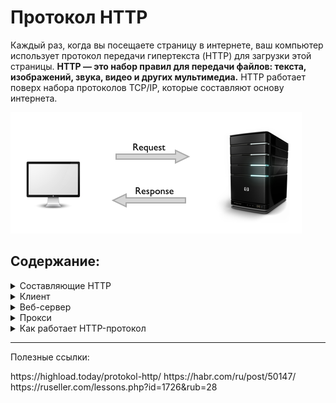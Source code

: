 # Протокол HTTP 
<p> Каждый раз, когда вы посещаете страницу в интернете, ваш компьютер использует протокол передачи гипертекста (HTTP) для загрузки этой страницы. <b>HTTP — это набор правил для передачи файлов: текста, изображений, звука, видео и других мультимедиа.</b> HTTP работает поверх набора протоколов TCP/IP, которые составляют основу интернета.</p>
<img src="assets/http1-request-response.png">

## Содержание:
<details>
  <summary>Составляющие HTTP</summary>
  <p>В HTTP-протоколе есть две разные роли: сервер и клиент. Запрос всегда инициирует клиент, а сервер на него отвечает. Клиентом может быть как браузер, так и, к примеру, поисковый робот, который просматривает страницы в интернете и индексирует их согласно релевантности ключевого запроса. HTTP основан на тексте — сообщения между клиентом и сервером по сути представляют собой фрагменты текста, хотя в теле сообщения могут быть другие элементы: видео, фото, аудио и т.д.</p>

  <p>Каждый отдельный запрос отправляется на сервер, который обрабатывает его и предоставляет ответ. Между клиентом и сервером существует множество объектов, которые называются прокси-серверами. Они  обеспечивают различные уровни функциональности, безопасности и конфиденциальности в зависимости от ваших потребностей или политики компании.</p>
  <img src="assets/image1-12.png">

   <b>Итак, мы выяснили, что HTTP содержит три основных элемента:</b>
   <ul>
     <li>Клиент</li>
     <li>Сервер</li>
     <li>Прокси-сервер</li>
   </ul>
   Рассмотрим подробнее, что это такое и как они работают.
   <hr>
</details>

<details>
  <summary>Клиент</summary>
  <b>— это любой инструмент, который действует от имени пользователя.</b> В основном эту роль выполняет веб-браузер, но помимо браузера это быть программы, используемые инженерами или веб-разработчиками для отладки своих приложений. Клиент всегда инициирует запрос, это никогда не делает сервер.
  <hr>
</details>

<details>
  <summary>Веб-сервер</summary>
  <b>На другой стороне канала связи находится сервер, который обслуживает документ по запросу клиента.</b> Хотя для пользователя сервер выглядит как одна виртуальная машина, на самом деле это может быть набор серверов, разделяющих нагрузку. С другой стороны, несколько серверов могут быть расположены на одной и той же машине. При HTTP/1.1 и заголовке Host они могут даже использовать один и тот же IP-адрес.
  <hr>
</details>

<details>
  <summary>Прокси</summary>
  <b>— это серверы, компьютеры или другие машины уровня приложений, которые находятся между клиентским устройством и непосредственно сервером.</b> Они ретранслируют HTTP-запросы и ответы. Обычно для каждого взаимодействия клиент-сервер используется один или несколько прокси.
</details>

<details>
  <summary>Как работает HTTP-протокол</summary>
  <b>Шаг первый:</b> направляем URL в браузер.

  <b>Шаг второй:</b> браузер ищет нужный IP-адрес.

  <b>Шаг третий:</b> браузер посылает HTTP-запрос.

  <b>Шаг четвертый:</b> сервер отправляет HTTP-ответ.
</details>
<hr>
<p>Полезные ссылки:</p>
https://highload.today/protokol-http/
https://habr.com/ru/post/50147/
https://ruseller.com/lessons.php?id=1726&rub=28
